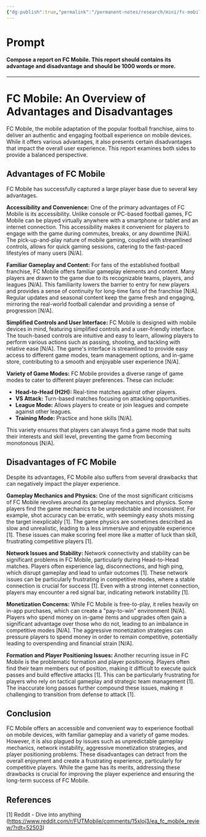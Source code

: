 ```yaml
---
{"dg-publish":true,"permalink":"/permanent-notes/research/mini/fc-mobile-an-overview-of-advantages-and-disadvantages/"}
---
```


# Prompt

#### Compose a report on FC Mobile. This report should contains its advantage and disadvantage and should be 1000 words or more.

---
# FC Mobile: An Overview of Advantages and Disadvantages

FC Mobile, the mobile adaptation of the popular football franchise, aims to deliver an authentic and engaging football experience on mobile devices. While it offers various advantages, it also presents certain disadvantages that impact the overall user experience. This report examines both sides to provide a balanced perspective.

## Advantages of FC Mobile

FC Mobile has successfully captured a large player base due to several key advantages.

**Accessibility and Convenience:** One of the primary advantages of FC Mobile is its accessibility. Unlike console or PC-based football games, FC Mobile can be played virtually anywhere with a smartphone or tablet and an internet connection. This accessibility makes it convenient for players to engage with the game during commutes, breaks, or any downtime [N/A]. The pick-up-and-play nature of mobile gaming, coupled with streamlined controls, allows for quick gaming sessions, catering to the fast-paced lifestyles of many users [N/A].

**Familiar Gameplay and Content:** For fans of the established football franchise, FC Mobile offers familiar gameplay elements and content. Many players are drawn to the game due to its recognizable teams, players, and leagues [N/A]. This familiarity lowers the barrier to entry for new players and provides a sense of continuity for long-time fans of the franchise [N/A]. Regular updates and seasonal content keep the game fresh and engaging, mirroring the real-world football calendar and providing a sense of progression [N/A].

**Simplified Controls and User Interface:** FC Mobile is designed with mobile devices in mind, featuring simplified controls and a user-friendly interface. The touch-based controls are intuitive and easy to learn, allowing players to perform various actions such as passing, shooting, and tackling with relative ease [N/A]. The game's interface is streamlined to provide easy access to different game modes, team management options, and in-game store, contributing to a smooth and enjoyable user experience [N/A].

**Variety of Game Modes:** FC Mobile provides a diverse range of game modes to cater to different player preferences. These can include:

*   **Head-to-Head (H2H):** Real-time matches against other players.
*   **VS Attack:** Turn-based matches focusing on attacking opportunities.
*   **League Mode:** Allows players to create or join leagues and compete against other leagues.
*   **Training Mode:** Practice and hone skills [N/A].

This variety ensures that players can always find a game mode that suits their interests and skill level, preventing the game from becoming monotonous [N/A].

## Disadvantages of FC Mobile

Despite its advantages, FC Mobile also suffers from several drawbacks that can negatively impact the player experience.

**Gameplay Mechanics and Physics:** One of the most significant criticisms of FC Mobile revolves around its gameplay mechanics and physics. Some players find the game mechanics to be unpredictable and inconsistent. For example, shot accuracy can be erratic, with seemingly easy shots missing the target inexplicably [1]. The game physics are sometimes described as slow and unrealistic, leading to a less immersive and enjoyable experience [1]. These issues can make scoring feel more like a matter of luck than skill, frustrating competitive players [1].

**Network Issues and Stability:** Network connectivity and stability can be significant problems in FC Mobile, particularly during Head-to-Head matches. Players often experience lag, disconnections, and high ping, which disrupt gameplay and lead to unfair outcomes [1]. These network issues can be particularly frustrating in competitive modes, where a stable connection is crucial for success [1]. Even with a strong internet connection, players may encounter a red signal bar, indicating network instability [1].

**Monetization Concerns:** While FC Mobile is free-to-play, it relies heavily on in-app purchases, which can create a "pay-to-win" environment [N/A]. Players who spend money on in-game items and upgrades often gain a significant advantage over those who do not, leading to an imbalance in competitive modes [N/A]. The aggressive monetization strategies can pressure players to spend money in order to remain competitive, potentially leading to overspending and financial strain [N/A].

**Formation and Player Positioning Issues:** Another recurring issue in FC Mobile is the problematic formation and player positioning. Players often find their team members out of position, making it difficult to execute quick passes and build effective attacks [1]. This can be particularly frustrating for players who rely on tactical gameplay and strategic team management [1]. The inaccurate long passes further compound these issues, making it challenging to transition from defense to attack [1].

## Conclusion

FC Mobile offers an accessible and convenient way to experience football on mobile devices, with familiar gameplay and a variety of game modes. However, it is also plagued by issues such as unpredictable gameplay mechanics, network instability, aggressive monetization strategies, and player positioning problems. These disadvantages can detract from the overall enjoyment and create a frustrating experience, particularly for competitive players. While the game has its merits, addressing these drawbacks is crucial for improving the player experience and ensuring the long-term success of FC Mobile.

## References

[1] Reddit - Dive into anything (https://www.reddit.com/r/FUTMobile/comments/15xloj3/ea_fc_mobile_review/?rdt=52503)
